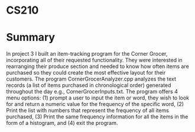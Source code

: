 # CS210

# Summary
In project 3 I built an item-tracking program for the Corner Grocer, incorporating all of their requested functionality. They were interested in rearranging their produce section and needed to know how often items are purchased so they could create the most effective layout for their customers. The program CornerGrocerAnalyzer.cpp analyzes the text records (a list of items purchased in chronological order) generated throughout the day e.g., CornerGrocerInputs.txt. The program offers 4 menu options: (1) prompt a user to input the item or word, they wish to look for and return a numeric value for the frequency of the specific word, (2) Print the list with numbers that represent the frequency of all items purchased, (3) Print the same frequency information for all the items in the form of a histogram, and (4) exit the program. 
